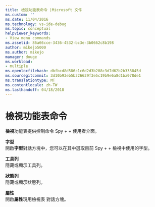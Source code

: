 ```yaml
---
title: 檢視功能表命令 |Microsoft 文件
ms.custom: ''
ms.date: 11/04/2016
ms.technology: vs-ide-debug
ms.topic: conceptual
helpviewer_keywords:
- View menu commands
ms.assetid: 86a66cce-3436-4532-bc3e-3b0662c8b198
author: mikejo5000
ms.author: mikejo
manager: douge
ms.workload:
- multiple
ms.openlocfilehash: dbfbcd8d586c1c6d2d3b208c3d7d62b2b333845d
ms.sourcegitcommit: 3d10b93eb5b326639f3e5c19b9e6a8d1ba078de1
ms.translationtype: MT
ms.contentlocale: zh-TW
ms.lasthandoff: 04/18/2018
---
```

# <a name="view-menu-commands"></a>檢視功能表命令
**檢視**功能表提供控制命令 Spy + + 使用者介面。  
  
 **字型**  
 開啟**字型**對話方塊中，您可以在其中選取目前 Spy + + 檢視中使用的字型。  
  
 **工具列**  
 隱藏或顯示工具列。  
  
 **狀態列**  
 隱藏或顯示狀態列。  
  
 **屬性**  
 開啟**屬性**現用檢視表 對話方塊。
